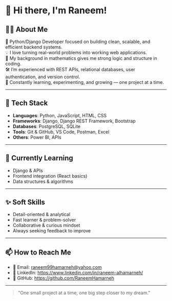 # 👋 Hi there, I'm Raneem!

## 🧑‍💻 About Me
🐍 Python/Django Developer focused on building clean, scalable, and efficient backend systems.  
💡 I love turning real-world problems into working web applications.  
🧠 My background in mathematics gives me strong logic and structure in coding.  
🛠 I’m experienced with REST APIs, relational databases, user authentication, and version control.  
🚀 Constantly learning, experimenting, and growing — one project at a time.

---

## 🔧 Tech Stack

- **Languages**: Python, JavaScript, HTML, CSS
- **Frameworks**: Django, Django REST Framework, Bootstrap
- **Databases**: PostgreSQL, SQLite
- **Tools**: Git & GitHub, VS Code, Postman, Excel
- **Others**: Power BI, APIs

---


## 🌱 Currently Learning

- Django & APIs
- Frontend integration (React basics)
- Data structures & algorithms
---

## ✨ Soft Skills

- Detail-oriented & analytical
- Fast learner & problem-solver
- Collaborative & curious mindset
- Always seeking feedback to improve

---

## 📫 How to Reach Me

- 📧 Email: raneem99hamarneh@yahoo.com
- 💼 LinkedIn: https://www.linkedin.com/in/raneem-alhamarneh/ 
- 🐙 GitHub: https://github.com/RaneemHamarneh

---

> "One small project at a time, one big step closer to my dream."


